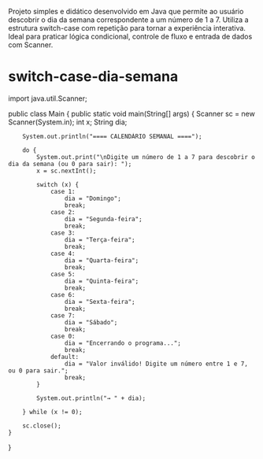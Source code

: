 Projeto simples e didático desenvolvido em Java que permite ao usuário descobrir o dia da semana correspondente a um número de 1 a 7. Utiliza a estrutura switch-case com repetição para tornar a experiência interativa. Ideal para praticar lógica condicional, controle de fluxo e entrada de dados com Scanner.

# switch-case-dia-semana
import java.util.Scanner;

public class Main {
    public static void main(String[] args) {
        Scanner sc = new Scanner(System.in);
        int x;
        String dia;

        System.out.println("==== CALENDÁRIO SEMANAL ====");

        do {
            System.out.print("\nDigite um número de 1 a 7 para descobrir o dia da semana (ou 0 para sair): ");
            x = sc.nextInt();

            switch (x) {
                case 1:
                    dia = "Domingo";
                    break;
                case 2:
                    dia = "Segunda-feira";
                    break;
                case 3:
                    dia = "Terça-feira";
                    break;
                case 4:
                    dia = "Quarta-feira";
                    break;
                case 5:
                    dia = "Quinta-feira";
                    break;
                case 6:
                    dia = "Sexta-feira";
                    break;
                case 7:
                    dia = "Sábado";
                    break;
                case 0:
                    dia = "Encerrando o programa...";
                    break;
                default:
                    dia = "Valor inválido! Digite um número entre 1 e 7, ou 0 para sair.";
                    break;
            }

            System.out.println("→ " + dia);

        } while (x != 0);

        sc.close();
    }
}
